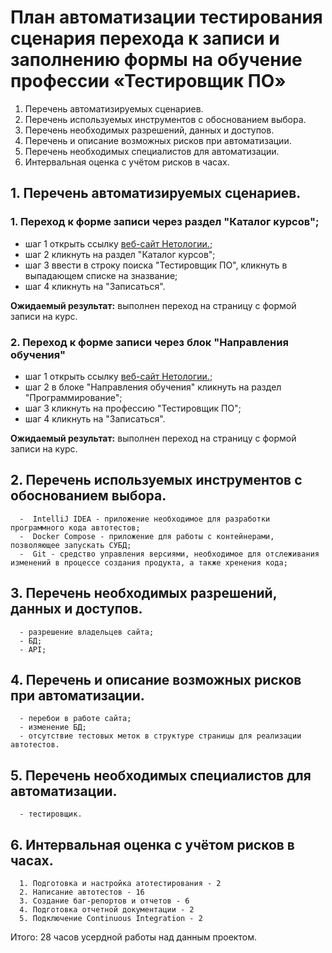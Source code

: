 # План автоматизации тестирования сценария перехода к записи и заполнению формы на обучение профессии «Тестировщик ПО»

1. Перечень автоматизируемых сценариев.
2. Перечень используемых инструментов с обоснованием выбора.
3. Перечень необходимых разрешений, данных и доступов.
4. Перечень и описание возможных рисков при автоматизации.
5. Перечень необходимых специалистов для автоматизации.
6. Интервальная оценка с учётом рисков в часах.

## 1. Перечень автоматизируемых сценариев.
### 1. Переход к форме записи через раздел "Каталог курсов";
- шаг 1 открыть ссылку [веб-сайт Нетологии.](https://netology.ru/);
- шаг 2 кликнуть на раздел "Каталог курсов";
- шаг 3 ввести в строку поиска "Тестировщик ПО", кликнуть в выпадающем списке на зназвание;
- шаг 4 кликнуть на "Записаться".

**Ожидаемый результат:** выполнен переход на страницу c формой записи на курс.

### 2. Переход к форме записи через блок "Направления обучения"
- шаг 1 открыть ссылку [веб-сайт Нетологии.](https://netology.ru/);
- шаг 2 в блоке "Направления обучения" кликнуть на раздел "Программирование";
- шаг 3 кликнуть на профессию "Тестировщик ПО";
- шаг 4 кликнуть на "Записаться".

**Ожидаемый результат:** выполнен переход на страницу c формой записи на курс.

## 2. Перечень используемых инструментов с обоснованием выбора.
      -  IntelliJ IDEA - приложение необходимое для разработки программного кода автотестов;
      -  Docker Compose - приложение для работы с контейнерами, позволяющее запускать СУБД;
      -  Git - средство управления версиями, необходимое для отслеживания изменений в процессе создания продукта, а также хренения кода;

## 3. Перечень необходимых разрешений, данных и доступов.
      - разрешение владельцев сайта;
      - БД;
      - API;

## 4. Перечень и описание возможных рисков при автоматизации.
      - перебои в работе сайта;
      - изменение БД;
      - отсутствие тестовых меток в структуре страницы для реализации автотестов.
  
## 5. Перечень необходимых специалистов для автоматизации.
      - тестировщик.

## 6. Интервальная оценка с учётом рисков в часах.
      1. Подготовка и настройка атотестирования - 2
      2. Написание автотестов - 16
      3. Создание баг-репортов и отчетов - 6
      4. Подготовка отчетной документации - 2
      5. Подключение Continuous Integration - 2
   
   Итого: 28 часов усердной работы над данным проектом.
